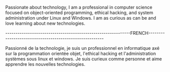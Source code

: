 Passionate about technology, I am a professional in computer science focused on object-oriented programming, ethical hacking, and system administration under Linux and Windows.
I am as curious as can be and love learning about new technologies.

-------------------------------------------------------------FRENCH--------------------------------------------------------

Passionné de la technologie, je suis un professionnel en informatique axé sur la programmation orientée objet, l'ethical hacking et l'administration systèmes sous linux et windows.
Je suis curieux comme personne et aime apprendre les nouvelles technologies.
